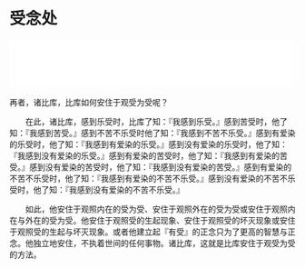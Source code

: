 # 受念处

<iframe frameborder="0" marginwidth="0" marginheight="0" width=500 height=86 src="./mp3/2-0.mp3"></iframe>

<!-- ![](./img/2-0.webp) -->
再者，诸比库，比库如何安住于观受为受呢？


　　在此，诸比库，感到乐受时，比库了知：『我感到乐受。』感到苦受时，他了知：『我感到苦受。』感到不苦不乐受时他了知：『我感到不苦不乐受。』感到有爱染的乐受时，他了知：『我感到有爱染的乐受。』感到没有爱染的乐受时，他了知：『我感到没有爱染的乐受。』感到有爱染的苦受时，他了知：『我感到有爱染的苦受。』感到没有爱染的苦受时，他了知：『我感到没有爱染的苦受。』感到有爱染的不苦不乐受时，他了知：『我感到有爱染的不苦不乐受。』感到没有爱染的不苦不乐受时，他了知：『我感到没有爱染的不苦不乐受。』


　　如此，他安住于观照内在的受为受、安住于观照外在的受为受或安住于观照内在与外在的受为受。他安住于观照受的生起现象、安住于观照受的坏灭现象或安住于观照受的生起与坏灭现象。或者他建立起『有受』的正念只为了更高的智慧与正念。他独立地安住，不执着世间的任何事物。诸比库，这就是比库安住于观受为受的方法。
